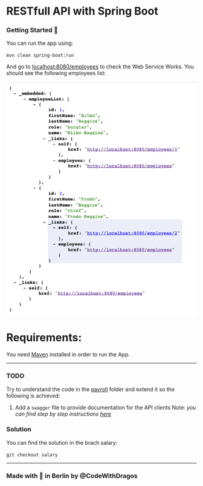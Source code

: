 # RESTfull API with Spring Boot

### Getting Started :rocket:

You can run the app using:

`mvn clean spring-boot:run`

And go to [localhost:8080/employees](http://localhost:8080/employees) to check the Web Service Works. You should see the following employees list:

![api_list](screens/employees_list.png)

# Requirements:

You need [Maven](https://maven.apache.org/install.html) installed in order to run the App.

---
### TODO

Try to understand the code in the [payroll](src/main/java/payroll) folder and extend it so the following is achieved:

1. Add a `swagger` file to provide documentation for the API clients
  Note: *you can find step by step instructions [here](https://www.baeldung.com/swagger-2-documentation-for-spring-rest-api)*

### Solution

You can find the solution in the brach salary:

`git checkout salary`


---

### Made with :orange_heart: in Berlin by @CodeWithDragos